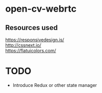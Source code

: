 # open-cv-webrtc

## Resources used
https://responsivedesign.is/ \
http://cssnext.io/ \
https://flatuicolors.com/

# TODO
- Introduce Redux or other state manager